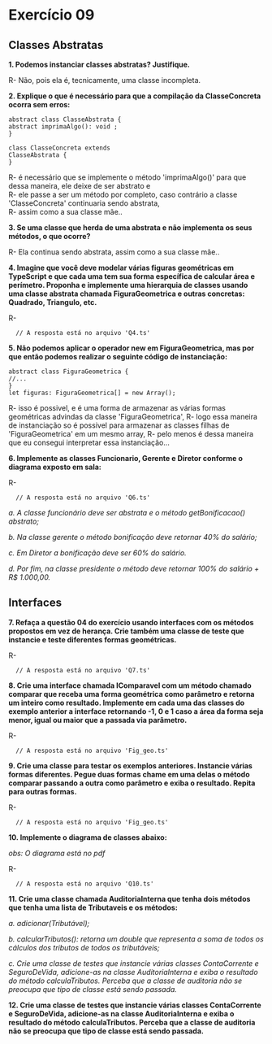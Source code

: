 # Exercício 09
## Classes Abstratas
**1. Podemos instanciar classes abstratas? Justifique.**

R- Não, pois ela é, tecnicamente, uma classe incompleta.

**2. Explique o que é necessário para que a compilação da ClasseConcreta ocorra
sem erros:**
```
abstract class ClasseAbstrata {
abstract imprimaAlgo(): void ;
}

class ClasseConcreta extends
ClasseAbstrata {
}
```

R- é necessário que se implemente o método 'imprimaAlgo()' para que dessa maneira, ele deixe de ser abstrato e    
R- ele passe a ser um método por completo, caso contrário a classe 'ClasseConcreta' continuaria sendo abstrata,                                   
R- assim como a sua classe mãe..                                            

**3. Se uma classe que herda de uma abstrata e não implementa os seus métodos, o
que ocorre?**

R- Ela continua sendo abstrata, assim como a sua classe mãe..

**4. Imagine que você deve modelar várias figuras geométricas em TypeScript e que
cada uma tem sua forma específica de calcular área e perímetro. Proponha e
implemente uma hierarquia de classes usando uma classe abstrata chamada
FiguraGeometrica e outras concretas: Quadrado, Triangulo, etc.**

R- 
```
  // A resposta está no arquivo 'Q4.ts'
```

**5. Não podemos aplicar o operador new em FiguraGeometrica, mas por que então
podemos realizar o seguinte código de instanciação:**

```
abstract class FiguraGeometrica {
//...
}
let figuras: FiguraGeometrica[] = new Array();
```

R- isso é possivel, e é uma forma de armazenar as várias formas geométricas advindas da classe 'FiguraGeometrica',
R- logo essa maneira de instanciação so é possivel para armazenar as classes filhas de 'FiguraGeometrica' em um mesmo array,
R- pelo menos é dessa maneira que eu consegui interpretar essa instanciação...

**6. Implemente as classes Funcionario, Gerente e Diretor conforme o diagrama
exposto em sala:**

R- 
```
  // A resposta está no arquivo 'Q6.ts'
```

*a. A classe funcionário deve ser abstrata e o método getBonificacao()
abstrato;*

*b. Na classe gerente o método bonificação deve retornar 40% do salário;*

*c. Em Diretor a bonificação deve ser 60% do salário.*

*d. Por fim, na classe presidente o método deve retornar 100% do salário + R$
1.000,00.*

## Interfaces

**7. Refaça a questão 04 do exercício usando interfaces com os métodos propostos
em vez de herança. Crie também uma classe de teste que instancie e teste
diferentes formas geométricas.**

R- 
```
  // A resposta está no arquivo 'Q7.ts'
```

**8. Crie uma interface chamada IComparavel com um método chamado comparar que
receba uma forma geométrica como parâmetro e retorna um inteiro como
resultado. Implemente em cada uma das classes do exemplo anterior a interface
retornando -1, 0 e 1 caso a área da forma seja menor, igual ou maior que a
passada via parâmetro.**

R- 
```
  // A resposta está no arquivo 'Fig_geo.ts'
```

**9. Crie uma classe para testar os exemplos anteriores. Instancie várias formas
diferentes. Pegue duas formas chame em uma delas o método comparar
passando a outra como parâmetro e exiba o resultado. Repita para outras formas.**


R- 
```
  // A resposta está no arquivo 'Fig_geo.ts'
```

**10. Implemente o diagrama de classes abaixo:**

*obs: O diagrama está no pdf*


R- 
```
  // A resposta está no arquivo 'Q10.ts'
```

**11. Crie uma classe chamada AuditoriaInterna que tenha dois métodos que tenha uma
lista de Tributaveis e os métodos:**

*a. adicionar(Tributável);*

*b. calcularTributos(): retorna um double que representa a soma de todos os
cálculos dos tributos de todos os tributáveis;*

*c. Crie uma classe de testes que instancie várias classes ContaCorrente e
SeguroDeVida, adicione-as na classe AuditoriaInterna e exiba o resultado
do método calculaTributos. Perceba que a classe de auditoria não se
preocupa que tipo de classe está sendo passada.*

**12. Crie uma classe de testes que instancie várias classes ContaCorrente e
SeguroDeVida, adicione-as na classe AuditoriaInterna e exiba o resultado do
método calculaTributos. Perceba que a classe de auditoria não se preocupa que
tipo de classe está sendo passada.**
